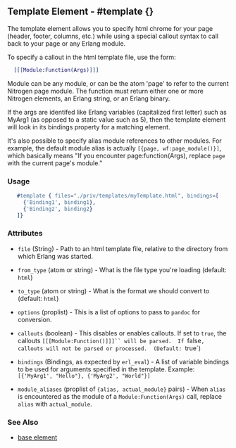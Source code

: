 

## Template Element - #template {}


  The template element allows you to specify html chrome for your page (header, footer, columns, etc.)
  while using a special callout syntax to call back to your page or any Erlang module.

  To specify a callout in the html template file, use the form:
  
```erlang
  [[[Module:Function(Args)]]]

```

  Module can be any module, or can be the atom 'page' to refer to the current
  Nitrogen page module.  The function must return either one or more Nitrogen
  elements, an Erlang string, or an Erlang binary.

  If the args are identifed like Erlang variables (capitalized first letter)
  such as MyArg1 (as opposed to a static value such as 5), then the template
  element will look in its bindings property for a matching element.

  It's also possible to specify alias module references to other modules. For
  example, the default module alias is actually `[{page, wf:page_module()}]`,
  which basically means "If you encounter page:function(Args), replace `page`
  with the current page's module." 

### Usage

```erlang
   #template { files="./priv/templates/myTemplate.html", bindings=[
     {'Binding1', binding1},
     {'Binding2', binding2}
   ]}

```

### Attributes

* `file` (String) - Path to an html template file, relative
   to the directory from which Erlang was started.

* `from_type` (atom or string) - What is the file type you're loading (default: `html`)

* `to_type` (atom or string) - What is the format we should convert to (default: `html`)

* `options` (proplist) - This is a list of options to pass to `pandoc` for conversion.

* `callouts` (boolean) - This disables or enables callouts.  If set to `true`, the callouts `[[[Module:Function()]]]`` will be parsed.  If `false`, callouts will not be parsed or processed.  (Default: `true`)

* `bindings` (Bindings, as expected by `erl_eval`) - A list of
   variable bindings to be used for arguments specified in the
   template. Example: `[{'MyArg1', "Hello"}, {'MyArg2', "World"}]`

* `module_aliases` (proplist of `{alias, actual_module}` pairs) - When 
   `alias` is encountered as the module of a `Module:Function(Args)` call,
   replace `alias` with `actual_module`.

### See Also

 *  [base element](./element_base.md)

 
